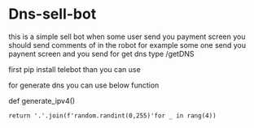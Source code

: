 # Dns-sell-bot
this is a simple sell bot
when some user send you payment screen you should send comments of in the robot 
for example some one send you paynent screen and you send
for get dns type /getDNS

first
    pip install telebot than you can use

for generate dns you can use below function

def generate_ipv4()


    return '.'.join(f'random.randint(0,255)'for _ in rang(4))
